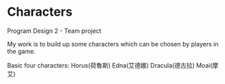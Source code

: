 # Characters
Program Design 2 - Team project

My work is to build up some characters which can be chosen by players in the game.

Basic four characters:
Horus(荷魯斯)
Edna(艾德娜)
Dracula(德古拉)
Moai(摩艾)
